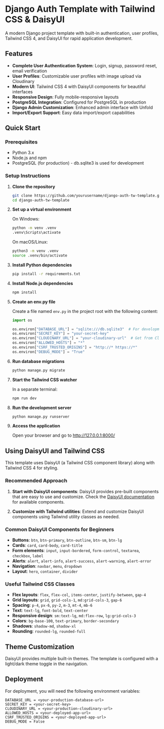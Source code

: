 # Django Auth Template with Tailwind CSS & DaisyUI

A modern Django project template with built-in authentication, user profiles, Tailwind CSS 4, and DaisyUI for rapid application development.

## Features

- **Complete User Authentication System**: Login, signup, password reset, email verification
- **User Profiles**: Customizable user profiles with image upload via Cloudinary
- **Modern UI**: Tailwind CSS 4 with DaisyUI components for beautiful interfaces
- **Responsive Design**: Fully mobile-responsive layouts
- **PostgreSQL Integration**: Configured for PostgreSQL in production
- **Django Admin Customization**: Enhanced admin interface with Unfold
- **Import/Export Support**: Easy data import/export capabilities

## Quick Start

### Prerequisites

- Python 3.x
- Node.js and npm
- PostgreSQL (for production) - db.sqlite3 is used for development

### Setup Instructions

1. **Clone the repository**

   ```bash
   git clone https://github.com/yourusername/django-auth-tw-template.git
   cd django-auth-tw-template
   ```

2. **Set up a virtual environment**

   On Windows:

   ```bash
   python -m venv .venv
   .venv\Scripts\activate
   ```

   On macOS/Linux:

   ```bash
   python3 -m venv .venv
   source .venv/bin/activate
   ```

3. **Install Python dependencies**

   ```bash
   pip install -r requirements.txt
   ```

4. **Install Node.js dependencies**

   ```bash
   npm install
   ```

5. **Create an env.py file**

   Create a file named `env.py` in the project root with the following content:

   ```python
   import os

   os.environ["DATABASE_URL"] = "sqlite:///db.sqlite3"  # For development
   os.environ["SECRET_KEY"] = "your-secret-key"
   os.environ["CLOUDINARY_URL"] = "your-cloudinary-url"  # Get from Cloudinary dashboard
   os.environ["ALLOWED_HOSTS"] = "*"
   os.environ["CSRF_TRUSTED_ORIGINS"] = "http://* https://*"
   os.environ["DEBUG_MODE"] = "True"
   ```

6. **Run database migrations**

   ```bash
   python manage.py migrate
   ```

7. **Start the Tailwind CSS watcher**

   In a separate terminal:

   ```bash
   npm run dev
   ```

8. **Run the development server**

   ```bash
   python manage.py runserver
   ```

9. **Access the application**

   Open your browser and go to <http://127.0.0.1:8000/>

## Using DaisyUI and Tailwind CSS

This template uses DaisyUI (a Tailwind CSS component library) along with Tailwind CSS 4 for styling.

### Recommended Approach

1. **Start with DaisyUI components**: DaisyUI provides pre-built components that are easy to use and customize. Check the [DaisyUI documentation](https://daisyui.com/components/) for available components.

2. **Customize with Tailwind utilities**: Extend and customize DaisyUI components using Tailwind utility classes as needed.

### Common DaisyUI Components for Beginners

- **Buttons**: `btn`, `btn-primary`, `btn-outline`, `btn-sm`, `btn-lg`
- **Cards**: `card`, `card-body`, `card-title`
- **Form elements**: `input`, `input-bordered`, `form-control`, `textarea`, `checkbox`, `label`
- **Alerts**: `alert`, `alert-info`, `alert-success`, `alert-warning`, `alert-error`
- **Navigation**: `navbar`, `menu`, `dropdown`
- **Layout**: `hero`, `container`, `divider`

### Useful Tailwind CSS Classes

- **Flex layouts**: `flex`, `flex-col`, `items-center`, `justify-between`, `gap-4`
- **Grid layouts**: `grid`, `grid-cols-1`, `md:grid-cols-3`, `gap-6`
- **Spacing**: `p-4`, `px-6`, `py-2`, `m-3`, `mt-4`, `mb-6`
- **Text**: `text-lg`, `font-bold`, `text-center`
- **Responsive design**: `sm:text-lg`, `md:flex-row`, `lg:grid-cols-3`
- **Colors**: `bg-base-100`, `text-primary`, `border-secondary`
- **Shadows**: `shadow-md`, `shadow-xl`
- **Rounding**: `rounded-lg`, `rounded-full`

## Theme Customization

DaisyUI provides multiple built-in themes. The template is configured with a light/dark theme toggle in the navigation.

## Deployment

For deployment, you will need the following environment variables:

```
DATABASE_URL = <your-production-database-url>
SECRET_KEY = <your-secret-key>
CLOUDINARY_URL = <your-production-cloudinary-url>
ALLOWED_HOSTS = <your-deployed-app-url>
CSRF_TRUSTED_ORIGINS = <your-deployed-app-url>
DEBUG_MODE = False
```
